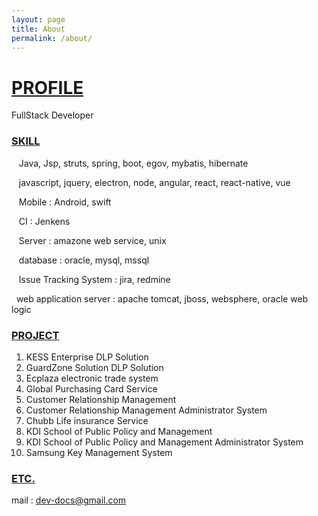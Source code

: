 ```yaml
---
layout: page
title: About
permalink: /about/
---
```


# <u>PROFILE</u> 

FullStack Developer 

### <u>SKILL</u>

&nbsp;&nbsp; Java, Jsp, struts, spring, boot, egov, mybatis, hibernate

&nbsp;&nbsp; javascript, jquery, electron, node, angular, react, react-native, vue 

&nbsp;&nbsp; Mobile : Android, swift 

&nbsp;&nbsp; CI : Jenkens 

&nbsp;&nbsp; Server : amazone web service, unix 

&nbsp;&nbsp; database : oracle, mysql, mssql 

&nbsp;&nbsp; Issue Tracking System : jira, redmine  

&nbsp;&nbsp;web application server : apache tomcat, jboss, websphere, oracle web logic 



### <u>PROJECT</u> 

1. KESS Enterprise DLP Solution  
2. GuardZone Solution DLP Solution 
3. Ecplaza electronic trade system 
4. Global Purchasing Card Service 
5. Customer Relationship Management 
6. Customer Relationship Management Administrator System 
7. Chubb Life insurance Service 
8. KDI School of Public Policy and Management 
9. KDI School of Public Policy and Management Administrator System 
10. Samsung Key Management System 



### <u>ETC.</u>

mail : dev-docs@gmail.com

